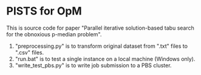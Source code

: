 # PISTS for OpM
 This is source code for paper "Parallel iterative solution-based tabu search for the obnoxious p-median problem".

1. "preprocessing.py" is to transform original dataset from ".txt" files to ".csv" files.
2. "run.bat" is to test a single instance on a local machine (Windows only).
3. "write_test_pbs.py" is to write job submission to a PBS cluster.